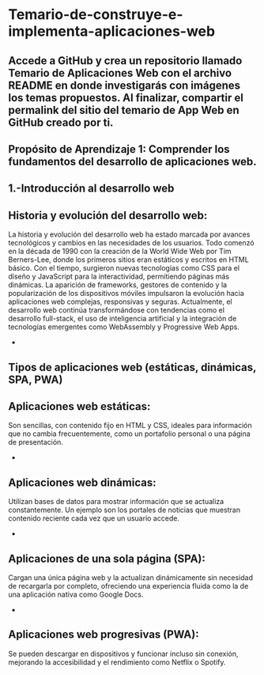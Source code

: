 # Temario-de-construye-e-implementa-aplicaciones-web
Accede a GitHub y crea un repositorio llamado Temario de Aplicaciones Web con el archivo README en donde investigarás con imágenes los temas propuestos. Al finalizar, compartir el permalink del sitio del temario de App Web en GitHub creado por ti.
-
Propósito de Aprendizaje 1: Comprender los fundamentos del desarrollo de aplicaciones web.
-
1.-Introducción al desarrollo web
-
Historia y evolución del desarrollo web:
-
La historia y evolución del desarrollo web ha estado marcada por avances tecnológicos y cambios en las necesidades de los usuarios. Todo comenzó en la década de 1990 con la creación de la World Wide Web por Tim Berners-Lee, donde los primeros sitios eran estáticos y escritos en HTML básico. Con el tiempo, surgieron nuevas tecnologías como CSS para el diseño y JavaScript para la interactividad, permitiendo páginas más dinámicas. La aparición de frameworks, gestores de contenido y la popularización de los dispositivos móviles impulsaron la evolución hacia aplicaciones web complejas, responsivas y seguras. Actualmente, el desarrollo web continúa transformándose con tendencias como el desarrollo full-stack, el uso de inteligencia artificial y la integración de tecnologías emergentes como WebAssembly y Progressive Web Apps.

-
Tipos de aplicaciones web (estáticas, dinámicas, SPA, PWA)
-
Aplicaciones web estáticas:
-
Son sencillas, con contenido fijo en HTML y CSS, ideales para información que no cambia frecuentemente, como un portafolio personal o una página de presentación.

-
Aplicaciones web dinámicas:
-
Utilizan bases de datos para mostrar información que se actualiza constantemente. Un ejemplo son los portales de noticias que muestran contenido reciente cada vez que un usuario accede.

-
Aplicaciones de una sola página (SPA):
-
Cargan una única página web y la actualizan dinámicamente sin necesidad de recargarla por completo, ofreciendo una experiencia fluida como la de una aplicación nativa como Google Docs.

-
Aplicaciones web progresivas (PWA):
-
Se pueden descargar en dispositivos y funcionar incluso sin conexión, mejorando la accesibilidad y el rendimiento como Netflix o Spotify. 

